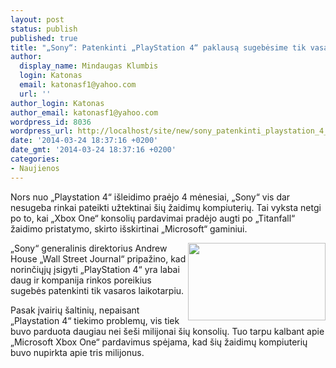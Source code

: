 ```yaml
---
layout: post
status: publish
published: true
title: "„Sony“: Patenkinti „PlayStation 4“ paklausą sugebėsime tik vasarą"
author:
  display_name: Mindaugas Klumbis
  login: Katonas
  email: katonasf1@yahoo.com
  url: ''
author_login: Katonas
author_email: katonasf1@yahoo.com
wordpress_id: 8036
wordpress_url: http://localhost/site/new/sony_patenkinti_playstation_4_paklausa_sugebesime_tik_vasara/
date: '2014-03-24 18:37:16 +0200'
date_gmt: '2014-03-24 18:37:16 +0200'
categories:
- Naujienos
---
```

<p>
	Nors nuo &bdquo;Playstation 4&ldquo; i&scaron;leidimo praėjo 4 mėnesiai, &bdquo;Sony&ldquo; vis dar nesugeba rinkai pateikti užtektinai &scaron;ių žaidimų kompiuterių. Tai vyksta netgi po to, kai &bdquo;Xbox One&ldquo; konsolių pardavimai pradėjo augti po &bdquo;Titanfall&ldquo; žaidimo pristatymo, skirto i&scaron;skirtinai &bdquo;Microsoft&ldquo; gaminiui.</p>
<p>
	<a href="http://technews.lt/userfiles/53f2e__best-buy-black-friday-ps4-640x362.jpg"><img alt="" src="http://technews.lt/userfiles/53f2e__best-buy-black-friday-ps4-640x362.jpg" style="width: 220px; height: 124px; float: right;" /></a>&bdquo;Sony&ldquo; generalinis direktorius Andrew House &bdquo;Wall Street Journal&ldquo; pripažino, kad norinčiųjų įsigyti &bdquo;PlayStation 4&ldquo; yra labai daug ir kompanija rinkos poreikius sugebės patenkinti tik vasaros laikotarpiu.</p>
<p>
	Pasak įvairių &scaron;altinių, nepaisant &bdquo;Playstation 4&ldquo; tiekimo problemų, vis tiek buvo parduota daugiau nei &scaron;e&scaron;i milijonai &scaron;ių konsolių. Tuo tarpu kalbant apie &bdquo;Microsoft Xbox One&ldquo; pardavimus spėjama, kad &scaron;ių žaidimų kompiuterių buvo nupirkta apie tris milijonus.</p>
